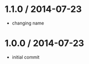 
1.1.0 / 2014-07-23
==================

 * changing name

1.0.0 / 2014-07-23
==================

 * initial commit

